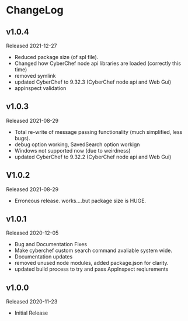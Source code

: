 # ChangeLog

## v1.0.4
Released 2021-12-27
- Reduced package size (of spl file).
- Changed how CyberChef node api libraries are loaded (correctly this time)
- removed symlink
- updated CyberChef to 9.32.3 (CyberChef node api and Web Gui)
- appinspect validation

## v1.0.3
Released 2021-08-29
- Total re-write of message passing functionality (much simplified, less bugs).
- debug option working, SavedSearch option workign
- Windows not supported now (due to weirdness)
- updated CyberChef to 9.32.2 (CyberChef node api and Web Gui)

## V1.0.2
Released 2021-08-29
- Erroneous release. works....but package size is HUGE.

## v1.0.1
Released 2020-12-05
- Bug and Documentation Fixes
- Make cyberchef custom search command avaliable system wide.
- Documentation updates
- removed unused node modules, added package.json for clarity.
- updated build process to try and pass AppInspect reqiurements

## v1.0.0
Released 2020-11-23
- Initial Release